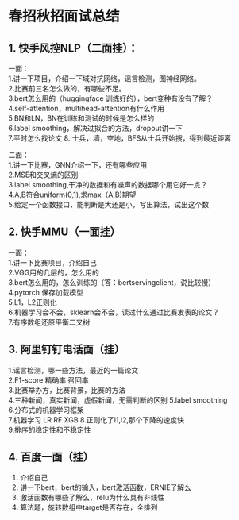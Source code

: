 # 春招秋招面试总结
## 1. 快手风控NLP（二面挂）：  

一面：  
1.讲一下项目，介绍一下域对抗网络，谣言检测，图神经网络。  
2.比赛前三名怎么做的，有哪些不足。  
3.bert怎么用的（huggingface 训练好的），bert变种有没有了解？  
4.self-attention，multihead-attention有什么作用  
5.BN和LN，BN在训练和测试的时候是怎么样的  
6.label smoothing，解决过拟合的方法，dropout讲一下  
7.平时怎么找论文
8. 士兵，墙，空地，BFS从士兵开始搜，得到最近距离  

二面：  
1.讲一下比赛，GNN介绍一下，还有哪些应用  
2.MSE和交叉熵的区别  
3.label smoothing,干净的数据和有噪声的数据哪个用它好一点？  
4.A,B符合uniform(0,1),求max（A,B)期望  
5.给定一个函数接口，能判断是大还是小，写出算法，试出这个数  

## 2. 快手MMU（一面挂）  
一面：  
1.讲一下比赛项目，介绍自己  
2.VGG用的几层的，怎么用的  
3.bert怎么用的，怎么训练的（答：bertservingclient，说比较慢）  
4.pytorch 保存加载模型  
5.L1，L2正则化  
6.机器学习会不会，sklearn会不会，读过什么通过比赛发表的论文？  
7.有序数组还原平衡二叉树

## 3. 阿里钉钉电话面（挂）
1.谣言检测，哪一些方法，最近的一篇论文  
2.F1-score 精确率 召回率  
3.比赛举办方，比赛背景，比赛的方法  
4.三种新闻，真实新闻，虚假新闻，无需判断的区别
5.label smoothing  
6.分布式的机器学习框架  
7.机器学习 LR RF XGB
8.正则化了l1,l2,那个下降的速度快  
9.排序的稳定性和不稳定性  

## 4. 百度一面（挂）  
1. 介绍自己  
2. 讲一下bert，bert的输入，bert激活函数，ERNIE了解么  
3. 激活函数有哪些了解么，relu为什么具有非线性  
4. 算法题，旋转数组中target是否存在，全排列



